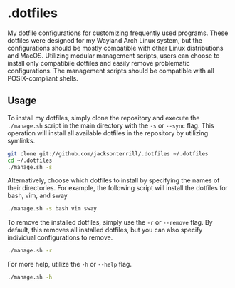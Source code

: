 # .dotfiles
My dotfile configurations for customizing frequently used programs. These dotfiles were designed for my Wayland Arch Linux system, but the configurations should be mostly compatible with other Linux distributions and MacOS. Utilizing modular management scripts, users can choose to install only compatibile dotfiles and easily remove problematic configurations. The management scripts should be compatible with all POSIX-compliant shells.

## Usage
To install my dotfiles, simply clone the repository and execute the `./manage.sh` script in the main directory with the `-s` or `--sync` flag. This operation will install all available dotfiles in the repository by utilizing symlinks.
```bash
git clone git://github.com/jacksonterrill/.dotfiles ~/.dotfiles
cd ~/.dotfiles
./manage.sh -s
```

Alternatively, choose which dotfiles to install by specifying the names of their directories. For example, the following script will install the dotfiles for bash, vim, and sway
```bash
./manage.sh -s bash vim sway
```

To remove the installed dotfiles, simply use the `-r` or `--remove` flag. By default, this removes all installed dotfiles, but you can also specify individual configurations to remove.
```bash
./manage.sh -r
```
For more help, utilize the `-h` or `--help` flag.
```bash
./manage.sh -h
```
